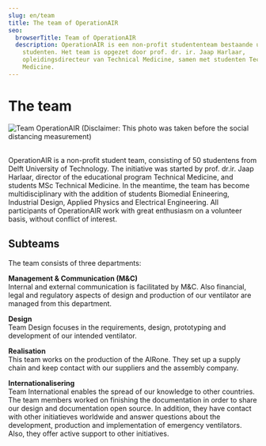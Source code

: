 ```yaml
---
slug: en/team
title: The team of OperationAIR
seo:
  browserTitle: Team of OperationAIR
  description: OperationAIR is een non-profit studententeam bestaande uit 50
    studenten. Het team is opgezet door prof. dr. ir. Jaap Harlaar,
    opleidingsdirecteur van Technical Medicine, samen met studenten Technical
    Medicine.
---
```

# The team

![](/assets/operationair-group.jpg "Team OperationAIR (Disclaimer: This photo was taken before the social distancing measurement)")

\
OperationAIR is a non-profit student team, consisting of 50 studentens from Delft University of Technology. The initiative was started by prof. dr.ir. Jaap Harlaar, director of the educational program Technical Medicine, and students MSc Technical Medicine. In the meantime, the team has become multidisciplinary with the addition of students Biomedial Enineering, Industrial Design, Applied Physics and Electrical Engineering. All participants of OperationAIR work with great enthusiasm on a volunteer basis, without conflict of interest.

## Subteams

The team consists of three departments:

**Management & Communication (M&C)**\
Internal and external communication is facilitated by M&C. Also financial, legal and regulatory aspects of design and production of our ventilator are managed from this department.

**Design**\
Team Design focuses in the requirements, design, prototyping and development of our intended ventilator.

**Realisation**\
This team works on the production of the AIRone. They set up a supply chain and keep contact with our suppliers and the assembly company. 

**Internationalisering**\
Team International enables the spread of our knowledge to other countries. The team members worked on finishing the documentation in order to share our design and documentation open source. In addition, they have contact with other initiatieves worldwide and answer questions about the development, production and implementation of emergency ventilators. Also, they offer active support to other initiatives.